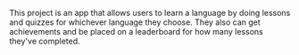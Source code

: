 This project is an app that allows users to learn a language by doing lessons and quizzes for whichever language they choose. They also can get achievements and be placed on a leaderboard for how many lessons they've completed.

